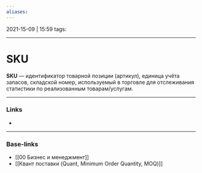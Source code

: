 ```yaml
---
aliases:
---
```

2021-15-09 | 15:59
tags: 
___

# SKU
**SKU** — идентификатор товарной позиции (артикул), единица учёта запасов, складской номер, используемый в торговле для отслеживания статистики по реализованным товарам/услугам.

___
### Links
- 

___
### Base-links
- [[00 Бизнес и менеджмент]]
- [[Квант поставки (Quant, Minimum Order Quantity, MOQ)]]

